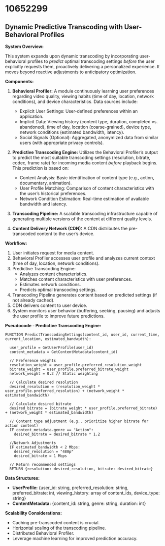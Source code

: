 # 10652299

## Dynamic Predictive Transcoding with User-Behavioral Profiles

**System Overview:**

This system expands upon dynamic transcoding by incorporating user-behavioral profiles to *predict* optimal transcoding settings *before* the user explicitly requests them, proactively delivering a personalized experience. It moves beyond reactive adjustments to anticipatory optimization.

**Components:**

1.  **Behavioral Profiler:** A module continuously learning user preferences regarding video quality, viewing habits (time of day, location, network conditions), and device characteristics.  Data sources include:
    *   Explicit User Settings: User-defined preferences within an application.
    *   Implicit Data: Viewing history (content type, duration, completed vs. abandoned), time of day, location (coarse-grained), device type, network conditions (estimated bandwidth, latency).
    *   Social Signals (Optional):  Aggregated, anonymized data from similar users (with appropriate privacy controls).

2.  **Predictive Transcoding Engine:** Utilizes the Behavioral Profiler’s output to predict the most suitable transcoding settings (resolution, bitrate, codec, frame rate) for incoming media content *before* playback begins.  This prediction is based on:
    *   Content Analysis: Basic identification of content type (e.g., action, documentary, animation).
    *   User Profile Matching: Comparison of content characteristics with the user’s historical preferences.
    *   Network Condition Estimation: Real-time estimation of available bandwidth and latency.

3.  **Transcoding Pipeline:** A scalable transcoding infrastructure capable of generating multiple versions of the content at different quality levels.

4.  **Content Delivery Network (CDN):** A CDN distributes the pre-transcoded content to the user’s device.

**Workflow:**

1.  User initiates request for media content.
2.  Behavioral Profiler accesses user profile and analyzes current context (time of day, location, network conditions).
3.  Predictive Transcoding Engine:
    *   Analyzes content characteristics.
    *   Matches content characteristics with user preferences.
    *   Estimates network conditions.
    *   Predicts optimal transcoding settings.
4.  Transcoding Pipeline generates content based on predicted settings (if not already cached).
5.  CDN delivers content to user device.
6.  System monitors user behavior (buffering, seeking, pausing) and adjusts the user profile to improve future predictions.

**Pseudocode - Predictive Transcoding Engine:**

```pseudocode
FUNCTION PredictTranscodingSettings(content_id, user_id, current_time, current_location, estimated_bandwidth):

  user_profile = GetUserProfile(user_id)
  content_metadata = GetContentMetadata(content_id)

  // Preference weights
  resolution_weight = user_profile.preferred_resolution_weight
  bitrate_weight = user_profile.preferred_bitrate_weight
  network_weight = 0.3 // Static weighting

  // Calculate desired resolution
  desired_resolution = (resolution_weight * user_profile.preferred_resolution) + (network_weight * estimated_bandwidth)

  // Calculate desired bitrate
  desired_bitrate = (bitrate_weight * user_profile.preferred_bitrate) + (network_weight * estimated_bandwidth)

  // Content type adjustment (e.g., prioritize higher bitrate for action content)
  IF content_metadata.genre == "Action":
    desired_bitrate = desired_bitrate * 1.2

  //Network Adjustments
  IF estimated_bandwidth < 2 Mbps:
    desired_resolution = "480p"
    desired_bitrate = 1 Mbps

  // Return recommended settings
  RETURN {resolution: desired_resolution, bitrate: desired_bitrate}
```

**Data Structures:**

*   **UserProfile:** {user_id: string, preferred\_resolution: string, preferred\_bitrate: int, viewing\_history: array of content\_ids, device\_type: string}
*   **ContentMetadata:** {content\_id: string, genre: string, duration: int}

**Scalability Considerations:**

*   Caching pre-transcoded content is crucial.
*   Horizontal scaling of the transcoding pipeline.
*   Distributed Behavioral Profiler.
*   Leverage machine learning for improved prediction accuracy.